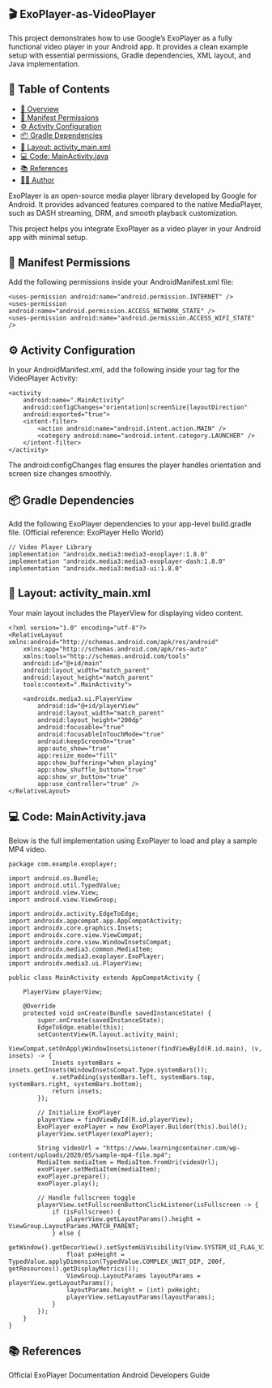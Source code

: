 ## 🎬 ExoPlayer-as-VideoPlayer

This project demonstrates how to use Google’s ExoPlayer as a fully functional video player in your Android app.
It provides a clean example setup with essential permissions, Gradle dependencies, XML layout, and Java implementation.

## 📑 Table of Contents
- [📘 Overview](#-overview)
- [🧾 Manifest Permissions](#-manifest-permissions)
- [⚙️ Activity Configuration](#️-activity-configuration)
- [📦 Gradle Dependencies](#-gradle-dependencies)
- [🧩 Layout: activity_main.xml](#-layout-activity_mainxml)
- [💻 Code: MainActivity.java](#-code-mainactivityjava)
- [📚 References](#-references)
- [👨‍💻 Author](#️-author)

ExoPlayer is an open-source media player library developed by Google for Android.
It provides advanced features compared to the native MediaPlayer, such as DASH streaming, DRM, and smooth playback customization.

This project helps you integrate ExoPlayer as a video player in your Android app with minimal setup.

## 🧾 Manifest Permissions

Add the following permissions inside your AndroidManifest.xml file:
```
<uses-permission android:name="android.permission.INTERNET" />
<uses-permission android:name="android.permission.ACCESS_NETWORK_STATE" />
<uses-permission android:name="android.permission.ACCESS_WIFI_STATE" />
```

## ⚙️ Activity Configuration

In your AndroidManifest.xml, add the following inside your <activity> tag for the VideoPlayer Activity:
```
<activity
    android:name=".MainActivity"
    android:configChanges="orientation|screenSize|layoutDirection"
    android:exported="true">
    <intent-filter>
        <action android:name="android.intent.action.MAIN" />
        <category android:name="android.intent.category.LAUNCHER" />
    </intent-filter>
</activity>
```

The android:configChanges flag ensures the player handles orientation and screen size changes smoothly.

## 📦 Gradle Dependencies

Add the following ExoPlayer dependencies to your app-level build.gradle file.
(Official reference: ExoPlayer Hello World)
```
// Video Player Library
implementation "androidx.media3:media3-exoplayer:1.8.0"
implementation "androidx.media3:media3-exoplayer-dash:1.8.0"
implementation "androidx.media3:media3-ui:1.8.0"
```

## 🧩 Layout: activity_main.xml

Your main layout includes the PlayerView for displaying video content.
```
<?xml version="1.0" encoding="utf-8"?>
<RelativeLayout xmlns:android="http://schemas.android.com/apk/res/android"
    xmlns:app="http://schemas.android.com/apk/res-auto"
    xmlns:tools="http://schemas.android.com/tools"
    android:id="@+id/main"
    android:layout_width="match_parent"
    android:layout_height="match_parent"
    tools:context=".MainActivity">

    <androidx.media3.ui.PlayerView
        android:id="@+id/playerView"
        android:layout_width="match_parent"
        android:layout_height="200dp"
        android:focusable="true"
        android:focusableInTouchMode="true"
        android:keepScreenOn="true"
        app:auto_show="true"
        app:resize_mode="fill"
        app:show_buffering="when_playing"
        app:show_shuffle_button="true"
        app:show_vr_button="true"
        app:use_controller="true" />
</RelativeLayout>
```

## 💻 Code: MainActivity.java

Below is the full implementation using ExoPlayer to load and play a sample MP4 video.

```
package com.example.exoplayer;

import android.os.Bundle;
import android.util.TypedValue;
import android.view.View;
import android.view.ViewGroup;

import androidx.activity.EdgeToEdge;
import androidx.appcompat.app.AppCompatActivity;
import androidx.core.graphics.Insets;
import androidx.core.view.ViewCompat;
import androidx.core.view.WindowInsetsCompat;
import androidx.media3.common.MediaItem;
import androidx.media3.exoplayer.ExoPlayer;
import androidx.media3.ui.PlayerView;

public class MainActivity extends AppCompatActivity {

    PlayerView playerView;

    @Override
    protected void onCreate(Bundle savedInstanceState) {
        super.onCreate(savedInstanceState);
        EdgeToEdge.enable(this);
        setContentView(R.layout.activity_main);
        ViewCompat.setOnApplyWindowInsetsListener(findViewById(R.id.main), (v, insets) -> {
            Insets systemBars = insets.getInsets(WindowInsetsCompat.Type.systemBars());
            v.setPadding(systemBars.left, systemBars.top, systemBars.right, systemBars.bottom);
            return insets;
        });

        // Initialize ExoPlayer
        playerView = findViewById(R.id.playerView);
        ExoPlayer exoPlayer = new ExoPlayer.Builder(this).build();
        playerView.setPlayer(exoPlayer);

        String videoUrl = "https://www.learningcontainer.com/wp-content/uploads/2020/05/sample-mp4-file.mp4";
        MediaItem mediaItem = MediaItem.fromUri(videoUrl);
        exoPlayer.setMediaItem(mediaItem);
        exoPlayer.prepare();
        exoPlayer.play();

        // Handle fullscreen toggle
        playerView.setFullscreenButtonClickListener(isFullscreen -> {
            if (isFullscreen) {
                playerView.getLayoutParams().height = ViewGroup.LayoutParams.MATCH_PARENT;
            } else {
                getWindow().getDecorView().setSystemUiVisibility(View.SYSTEM_UI_FLAG_VISIBLE);
                float pxHeight = TypedValue.applyDimension(TypedValue.COMPLEX_UNIT_DIP, 200f, getResources().getDisplayMetrics());
                ViewGroup.LayoutParams layoutParams = playerView.getLayoutParams();
                layoutParams.height = (int) pxHeight;
                playerView.setLayoutParams(layoutParams);
            }
        });
    }
}
```
## 📚 References

Official ExoPlayer Documentation
Android Developers Guide
